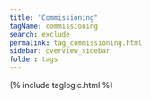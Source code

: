 ```yaml
---
title: "Commissioning"
tagName: commissioning
search: exclude
permalink: tag_commissioning.html
sidebar: overview_sidebar
folder: tags
---
```

{% include taglogic.html %}


